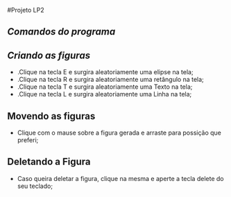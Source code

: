 #Projeto LP2 
## <h2> <strong><em>Comandos do programa</em></strong></h2>
## <h2> <strong><em>Criando as figuras</em></strong></h2>
<p>
  
<ul>
  <li> .Clique na tecla E e surgira aleatoriamente uma elipse na tela; <br /></li>
  <li> .Clique na tecla R e surgira aleatoriamente uma retângulo na tela; <br /></li>
  <li> .Clique na tecla T e surgira aleatoriamente uma Texto na tela; <br /></li>
  <li> .Clique na tecla L e surgira aleatoriamente uma Linha na tela; <br /></li>
</ul>

## <h2> Movendo as figuras</em></strong></h2>

<ul>
  <li> Clique com o mause sobre a figura gerada e arraste para possição que preferi; <br /></li>
</ul>

## <h2> Deletando a Figura</em></strong></h2>

<ul>
  <li> Caso queira deletar a figura, clique na mesma e aperte a tecla delete do seu teclado; <br /></li>
</ul>

